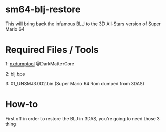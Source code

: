 # sm64-blj-restore
This will bring back the infamous BLJ to the 3D All-Stars version of Super Mario 64

Required Files / Tools
=====
1: [nxdumptool](https://github.com/DarkMatterCore/nxdumptool/releases) @DarkMatterCore

2: blj.bps

3: 01_UNSMJ3.002.bin (Super Mario 64 Rom dumped from 3DAS)

How-to
=====
First off in order to restore the BLJ in 3DAS, you're going to need those 3 thing
